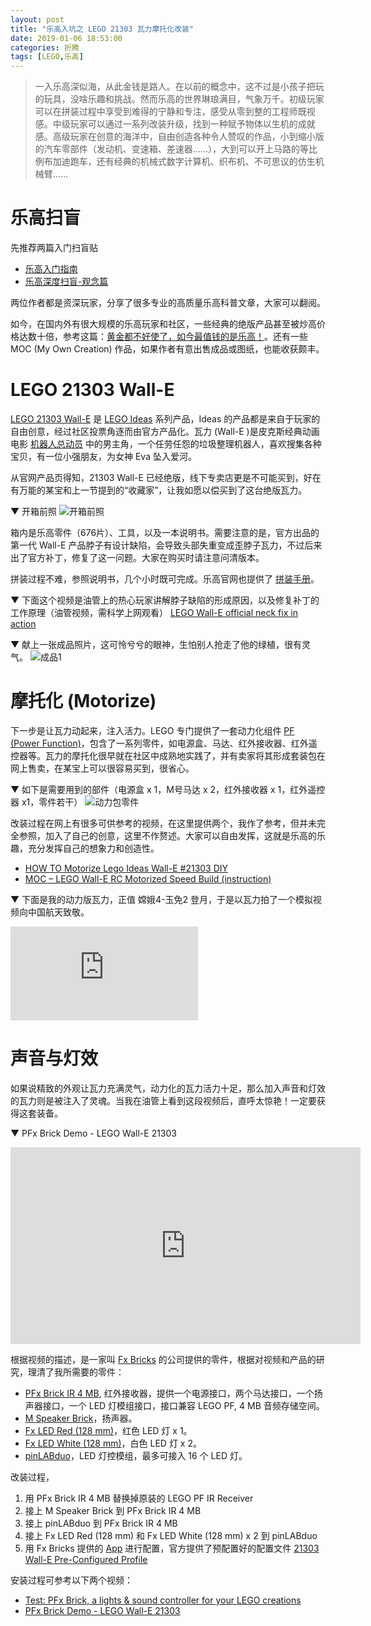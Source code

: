 ```yaml
---
layout: post
title: "乐高入坑之 LEGO 21303 瓦力摩托化改装"
date: 2019-01-06 18:53:00
categories: 折腾
tags: [LEGO,乐高]
---
```


> 一入乐高深似海，从此金钱是路人。在以前的概念中，这不过是小孩子把玩的玩具，没啥乐趣和挑战。然而乐高的世界琳琅满目，气象万千。初级玩家可以在拼装过程中享受到难得的宁静和专注，感受从零到整的工程师既视感。中级玩家可以通过一系列改装升级，找到一种赋予物体以生机的成就感。高级玩家在创意的海洋中，自由创造各种令人赞叹的作品，小到缩小版的汽车零部件（发动机、变速箱、差速器……），大到可以开上马路的等比例布加迪跑车，还有经典的机械式数字计算机、织布机、不可思议的仿生机械臂……

<!-- more -->

# 乐高扫盲

先推荐两篇入门扫盲贴

* [乐高入门指南](http://capbone.com/lego-instruction-1/)
* [乐高深度扫盲-观念篇](https://www.jianshu.com/p/3294efaa2dd2)

两位作者都是资深玩家，分享了很多专业的高质量乐高科普文章，大家可以翻阅。

如今，在国内外有很大规模的乐高玩家和社区，一些经典的绝版产品甚至被炒高价格达数十倍，参考这篇：[黄金都不好使了，如今最值钱的是乐高！](https://kknews.cc/news/x5nzzyq.html)。还有一些 MOC (My Own Creation) 作品，如果作者有意出售成品或图纸，也能收获颇丰。

# LEGO 21303 Wall-E

[LEGO 21303 Wall-E](https://shop.lego.com/en-HU/product/WALL-E-21303) 是 [LEGO Ideas](https://shop.lego.com/en-US/category/ideas) 系列产品，Ideas 的产品都是来自于玩家的自由创意，经过社区投票角逐而由官方产品化。瓦力 (Wall-E )是皮克斯经典动画电影 [机器人总动员](https://movie.douban.com/subject/2131459/) 中的男主角，一个任劳任怨的垃圾整理机器人，喜欢搜集各种宝贝，有一位小强朋友，为女神 Eva 坠入爱河。

从官网产品页得知，21303 Wall-E 已经绝版，线下专卖店更是不可能买到，好在有万能的某宝和上一节提到的“收藏家”，让我如愿以偿买到了这台绝版瓦力。

▼ 开箱前照
![开箱前照](https://a.iya.ng/images/blog/0bTad4p.png)

箱内是乐高零件（676片）、工具，以及一本说明书。需要注意的是，官方出品的第一代 Wall-E 产品脖子有设计缺陷，会导致头部失重变成歪脖子瓦力，不过后来出了官方补丁，修复了这一问题。大家在购买时请注意问清版本。

拼装过程不难，参照说明书，几个小时既可完成。乐高官网也提供了 [拼装手册](https://www.lego.com/en-us/service/buildinginstructions/search?initialsearch=21303#?text=21303)。

▼ 下面这个视频是油管上的热心玩家讲解脖子缺陷的形成原因，以及修复补丁的工作原理（油管视频，需科学上网观看）
[LEGO Wall-E official neck fix in action](https://www.youtube.com/watch?v=8pGMsBI2y-w)

▼ 献上一张成品照片，这可怜兮兮的眼神，生怕别人抢走了他的绿植，很有灵气。
![成品1](https://a.iya.ng/images/blog/bOEArRx.jpg)

# 摩托化 (Motorize)

下一步是让瓦力动起来，注入活力。LEGO 专门提供了一套动力化组件 [PF (Power Function)](https://www.lego.com/en-us/themes/power-functions)，包含了一系列零件，如电源盒、马达、红外接收器、红外遥控器等。瓦力的摩托化很早就在社区中成熟地实践了，并有卖家将其形成套装包在网上售卖，在某宝上可以很容易买到，很省心。

▼ 如下是需要用到的部件（电源盒 x 1，M号马达 x 2，红外接收器 x 1，红外遥控器 x1，零件若干）
![动力包零件](https://a.iya.ng/images/blog/RZsqgOz.png)

改装过程在网上有很多可供参考的视频，在这里提供两个，我作了参考，但并未完全参照，加入了自己的创意，这里不作赘述。大家可以自由发挥，这就是乐高的乐趣，充分发挥自己的想象力和创造性。

* [HOW TO Motorize Lego Ideas Wall-E #21303 DIY](https://www.youtube.com/watch?v=k0q53_HuAAg)
* [MOC – LEGO Wall-E RC Motorized Speed Build (instruction)](https://www.youtube.com/watch?v=32ybYylVVGs)

▼ 下面是我的动力版瓦力，正值 嫦娥4-玉免2 登月，于是以瓦力拍了一个模拟视频向中国航天致敬。
<iframe src="https://player.youku.com/embed/XNDAwMDA3NTU1Ng==" frameborder="0" allowfullscreen></iframe>

# 声音与灯效

如果说精致的外观让瓦力充满灵气，动力化的瓦力活力十足，那么加入声音和灯效的瓦力则是被注入了灵魂。当我在油管上看到这段视频后，直呼太惊艳！一定要获得这套装备。

▼ PFx Brick Demo - LEGO Wall-E 21303
<iframe width="560" height="315" src="https://www.youtube.com/embed/ObuUqKaxrWs" frameborder="0" allow="accelerometer; autoplay; encrypted-media; gyroscope; picture-in-picture" allowfullscreen></iframe>

根据视频的描述，是一家叫 [Fx Bricks](https://fxbricks.com) 的公司提供的零件，根据对视频和产品的研究，理清了我所需要的零件：

* [PFx Brick IR 4 MB](https://www.fxbricks.com/store/index.php?product/page/3202/PFx+Brick+IR+4+MB), 红外接收器，提供一个电源接口，两个马达接口，一个扬声器接口，一个 LED 灯模组接口，接口兼容 LEGO PF, 4 MB 音频存储空间。
* [M Speaker Brick](https://www.fxbricks.com/store/index.php?product/page/3197/M+Speaker+Brick)，扬声器。
* [Fx LED Red (128 mm)](https://www.fxbricks.com/store/index.php?product/page/3266/Fx+LED+Red+%28128+mm%29)，红色 LED 灯 x 1。
* [Fx LED White (128 mm)](https://www.fxbricks.com/store/index.php?product/page/3258/Fx+LED+White+%28128+mm%29)，白色 LED 灯 x 2。
* [pinLABduo](https://www.fxbricks.com/store/index.php?product/page/3181/pinLABduo)，LED 灯控模组，最多可接入 16 个 LED 灯。

改装过程，
1. 用 PFx Brick IR 4 MB 替换掉原装的 LEGO PF IR Receiver
2. 接上 M Speaker Brick 到 PFx Brick IR 4 MB
3. 接上 pinLABduo 到 PFx Brick IR 4 MB
4. 接上 Fx LED Red (128 mm) 和 Fx LED White (128 mm) x 2 到 pinLABduo
5. 用 Fx Bricks 提供的 [App](https://fxbricks.com/resources/page/) 进行配置，官方提供了预配置好的配置文件 [21303 Wall-E Pre-Configured Profile](https://fxbricks.com/resources/profiles/)

安装过程可参考以下两个视频：

* [Test: PFx Brick, a lights & sound controller for your LEGO creations](https://www.youtube.com/watch?v=AUx1WW2Q-g4)
* [PFx Brick Demo - LEGO Wall-E 21303](https://www.youtube.com/watch?v=ObuUqKaxrWs)